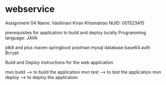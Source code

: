 # webservice

Assignment 04
Name: Vaishnavi Kiran Khismatrao
NUID: 001523415

prerequisites for application to build and deploy locally
Programming language: JAVA

jdk8 and plus
maven
springboot
postman
mysql database
base64 auth
Bcrypt

Build and Deploy instructions for the web application


mvn build --> to build the application
mvn test --> to test the application
mvn deploy --> to deploy the application